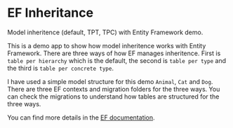 # EF Inheritance

Model inheritence (default, TPT, TPC) with Entity Framework demo. 

This is a demo app to show how model inheritence works with Entity Framework. There are 
three ways of how EF manages inheritence. First is `table per hierarchy` which is the default, 
the second is `table per type` and the third is `table per concrete type`.

I have used a simple model structure for this demo `Animal`, `Cat` and `Dog`. There are three
EF contexts and migration folders for the three ways. You can check the migrations to
understand how tables are structured for the three ways.

You can find more details in the [EF documentation](https://learn.microsoft.com/en-us/ef/core/modeling/inheritance).